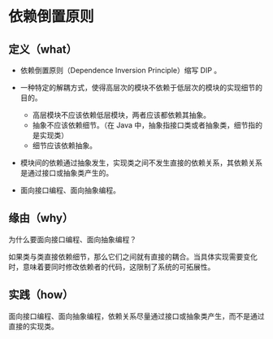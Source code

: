 # 依赖倒置原则

## 定义（what）

- 依赖倒置原则（Dependence Inversion Principle）缩写 DIP 。
- 一种特定的解耦方式，使得高层次的模块不依赖于低层次的模块的实现细节的目的。

  - 高层模块不应该依赖低层模块，两者应该都依赖其抽象。
  - 抽象不应该依赖细节。（在 Java 中，抽象指接口类或者抽象类，细节指的是实现类）
  - 细节应该依赖抽象。

- 模块间的依赖通过抽象发生，实现类之间不发生直接的依赖关系，其依赖关系是通过接口或抽象类产生的。
- 面向接口编程、面向抽象编程。

## 缘由（why）

为什么要面向接口编程、面向抽象编程？

如果类与类直接依赖细节，那么它们之间就有直接的耦合。当具体实现需要变化时，意味着要同时修改依赖者的代码，这限制了系统的可拓展性。

## 实践（how）

面向接口编程、面向抽象编程，依赖关系尽量通过接口或抽象类产生，而不是通过直接的实现类。
